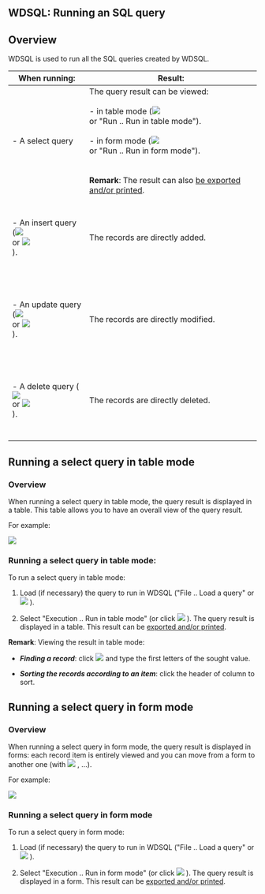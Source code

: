 


## WDSQL: Running an SQL query
			



<a name="NOTE1"></a>
<a name="NOTE1_1"></a>


## Overview
<a name="overview_ELTTEXTE000170"></a>
WDSQL is used to run all the SQL queries created by WDSQL.

| When running: | Result: |
| --- | --- |
| <br><br>- A select query<br><br><br> | The query result can be viewed:<br><br>- in table mode (![](https://doc.pcsoft.fr/en-US/images/image.awp?langid=3&name=WDSQL%20-%20HC%20N%B0006%209.gif)<br> or "Run .. Run in table mode").<br><br>- in form mode (![](https://doc.pcsoft.fr/en-US/images/image.awp?langid=3&name=WDSQL%20-%20HC%20N%B0006%2010.gif)<br> or "Run .. Run in form mode").<br><br><br>**Remark**: The result can also [be exported and/or printed](../WDSQL/3521004.md). |
| <br><br>- An insert query (![](https://doc.pcsoft.fr/en-US/images/image.awp?langid=3&name=WDSQL%20-%20HC%20N%B0006%209.gif)<br> or ![](https://doc.pcsoft.fr/en-US/images/image.awp?langid=3&name=WDSQL%20-%20HC%20N%B0006%2010.gif)<br>).<br><br><br> | The records are directly added. |
| <br><br>- An update query (![](https://doc.pcsoft.fr/en-US/images/image.awp?langid=3&name=WDSQL%20-%20HC%20N%B0006%209.gif)<br> or ![](https://doc.pcsoft.fr/en-US/images/image.awp?langid=3&name=WDSQL%20-%20HC%20N%B0006%2010.gif)<br>).<br><br><br> | The records are directly modified. |
| <br><br>- A delete query (![](https://doc.pcsoft.fr/en-US/images/image.awp?langid=3&name=WDSQL%20-%20HC%20N%B0006%209.gif)<br> or ![](https://doc.pcsoft.fr/en-US/images/image.awp?langid=3&name=WDSQL%20-%20HC%20N%B0006%2010.gif)<br>).<br><br><br> | The records are directly deleted. |



<a name="NOTE2"></a>
<a name="NOTE2_1"></a>


## Running a select query in table mode
<a name="running_select_query_table_mode_ELTTEXTE000194"></a>


### Overview
<a name="overview_ELTPARAGRAPHE000063"></a>

When running a select query in table mode, the query result is displayed in a table. This table allows you to have an overall view of the query result.

For example:

![](https://doc.pcsoft.fr/en-US/images/image.awp?langid=3&name=WDSQL%20-%20HC%20N%B0008.gif&type=thumb)

<a name="NOTE2_2"></a>


### Running a select query in table mode:
<a name="running_select_query_table_mode_ELTPARAGRAPHE000073"></a>

To run a select query in table mode:

1. Load (if necessary) the query to run in WDSQL ("File .. Load a query" or ![](https://doc.pcsoft.fr/en-US/images/image.awp?langid=3&name=WDSQL%20-%20HC%20N%B0006%207.gif)
).

2. Select "Execution .. Run in table mode" (or click ![](https://doc.pcsoft.fr/en-US/images/image.awp?langid=3&name=WDSQL%20-%20HC%20N%B0006%209.gif)
). The query result is displayed in a table. This result can be [exported and/or printed](../WDSQL/3521004.md).




**Remark**: Viewing the result in table mode:

- ***Finding a record***: click ![](https://doc.pcsoft.fr/en-US/images/image.awp?langid=3&name=WDSQL%20-%20HC%20N%B0008%201.gif)
 and type the first letters of the sought value.

- ***Sorting the records according to an item***: click the header of column to sort.




<a name="NOTE3"></a>
<a name="NOTE3_1"></a>


## Running a select query in form mode
<a name="running_select_query_form_mode_ELTTEXTE000224"></a>


### Overview
<a name="overview_ELTPARAGRAPHE000099"></a>

When running a select query in form mode, the query result is displayed in forms: each record item is entirely viewed and you can move from a form to another one (with ![](https://doc.pcsoft.fr/en-US/images/image.awp?langid=3&name=WDSQL%20-%20HC%20N%B0009%201.gif)
, ...).

For example:

![](https://doc.pcsoft.fr/en-US/images/image.awp?langid=3&name=WDSQL%20-%20HC%20N%B0009.gif&type=thumb)

<a name="NOTE3_2"></a>


### Running a select query in form mode
<a name="running_select_query_form_mode_ELTPARAGRAPHE000111"></a>

To run a select query in form mode:

1. Load (if necessary) the query to run in WDSQL ("File .. Load a query" or ![](https://doc.pcsoft.fr/en-US/images/image.awp?langid=3&name=WDSQL%20-%20HC%20N%B0006%207.gif)
).

2. Select "Execution .. Run in form mode" (or click ![](https://doc.pcsoft.fr/en-US/images/image.awp?langid=3&name=WDSQL%20-%20HC%20N%B0006%2010.gif)
). The query result is displayed in a form. This result can be [exported and/or printed](../WDSQL/3521004.md).





